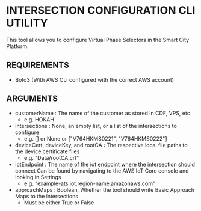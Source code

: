 # INTERSECTION CONFIGURATION CLI UTILITY

This tool allows you to configure Virtual Phase Selectors in the Smart City Platform.

## REQUIREMENTS
- Boto3 (With AWS CLI configured with the correct AWS account)

## ARGUMENTS
- customerName : The name of the customer as stored in CDF, VPS, etc
    - e.g. HOKAH
- intersections : None, an empty list, or a list of the intersections to configure
    - e.g. [] or None or ["V764HKMS0221", "V764HKMS0222"]
- deviceCert, deviceKey, and rootCA : The respective local file paths to
    the device certificate files
    - e.g. "Data/rootCA.crt"
- iotEndpoint : The name of the iot endpoint where the intersection should connect
    Can be found by navigating to the AWS IoT Core console and looking in Settings
    - e.g. "example-ats.iot.region-name.amazonaws.com"
- approachMaps : Boolean, Whether the tool should write Basic Approach Maps to the
    intersections
    - Must be either True or False